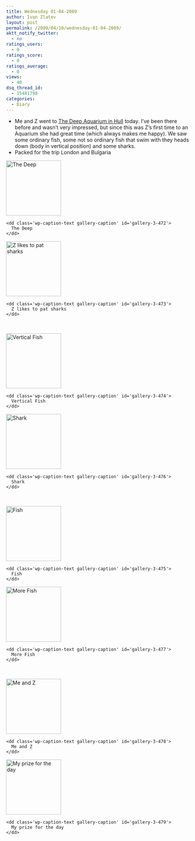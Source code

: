 ```yaml
---
title: Wednesday 01-04-2009
author: Ivan Zlatev
layout: post
permalink: /2009/04/10/wednesday-01-04-2009/
aktt_notify_twitter:
  - no
ratings_users:
  - 0
ratings_score:
  - 0
ratings_average:
  - 0
views:
  - 40
dsq_thread_id:
  - 15481798
categories:
  - Diary
---
```

  * Me and Z went to [The Deep Aquarium in Hull][1] today. I&#8217;ve been there before and wasn&#8217;t very impressed, but since this was Z&#8217;s first time to an Aquarium she had great time (which always makes me happy). We saw some ordinary fish, some not so ordinary fish that swim with they heads down (body in vertical position) and some sharks.
  * Packed for the trip London and Bulgaria

<div id='gallery-3' class='gallery galleryid-470 gallery-columns-2 gallery-size-thumbnail'>
  <dl class='gallery-item'>
    <dt class='gallery-icon landscape'>
      <a href='{{ site.url }}/wp-content/uploads/2009/04/image_357.jpg'><img width="150" height="150" src="{{ site.url }}/wp-content/uploads/2009/04/image_357-150x150.jpg" class="attachment-thumbnail" alt="The Deep" aria-describedby="gallery-3-472" /></a>
    </dt>
    
    <dd class='wp-caption-text gallery-caption' id='gallery-3-472'>
      The Deep
    </dd>
  </dl>
  
  <dl class='gallery-item'>
    <dt class='gallery-icon landscape'>
      <a href='{{ site.url }}/wp-content/uploads/2009/04/image_374.jpg'><img width="150" height="150" src="{{ site.url }}/wp-content/uploads/2009/04/image_374-150x150.jpg" class="attachment-thumbnail" alt="Z likes to pat sharks" aria-describedby="gallery-3-473" /></a>
    </dt>
    
    <dd class='wp-caption-text gallery-caption' id='gallery-3-473'>
      Z likes to pat sharks
    </dd>
  </dl>
  
  <br style="clear: both" />
  
  <dl class='gallery-item'>
    <dt class='gallery-icon portrait'>
      <a href='{{ site.url }}/wp-content/uploads/2009/04/image_391.jpg'><img width="150" height="150" src="{{ site.url }}/wp-content/uploads/2009/04/image_391-150x150.jpg" class="attachment-thumbnail" alt="Vertical Fish" aria-describedby="gallery-3-474" /></a>
    </dt>
    
    <dd class='wp-caption-text gallery-caption' id='gallery-3-474'>
      Vertical Fish
    </dd>
  </dl>
  
  <dl class='gallery-item'>
    <dt class='gallery-icon landscape'>
      <a href='{{ site.url }}/wp-content/uploads/2009/04/image_421.jpg'><img width="150" height="150" src="{{ site.url }}/wp-content/uploads/2009/04/image_421-150x150.jpg" class="attachment-thumbnail" alt="Shark" aria-describedby="gallery-3-476" /></a>
    </dt>
    
    <dd class='wp-caption-text gallery-caption' id='gallery-3-476'>
      Shark
    </dd>
  </dl>
  
  <br style="clear: both" />
  
  <dl class='gallery-item'>
    <dt class='gallery-icon landscape'>
      <a href='{{ site.url }}/wp-content/uploads/2009/04/image_403.jpg'><img width="150" height="150" src="{{ site.url }}/wp-content/uploads/2009/04/image_403-150x150.jpg" class="attachment-thumbnail" alt="Fish" aria-describedby="gallery-3-475" /></a>
    </dt>
    
    <dd class='wp-caption-text gallery-caption' id='gallery-3-475'>
      Fish
    </dd>
  </dl>
  
  <dl class='gallery-item'>
    <dt class='gallery-icon landscape'>
      <a href='{{ site.url }}/wp-content/uploads/2009/04/image_439.jpg'><img width="150" height="150" src="{{ site.url }}/wp-content/uploads/2009/04/image_439-150x150.jpg" class="attachment-thumbnail" alt="More Fish" aria-describedby="gallery-3-477" /></a>
    </dt>
    
    <dd class='wp-caption-text gallery-caption' id='gallery-3-477'>
      More Fish
    </dd>
  </dl>
  
  <br style="clear: both" />
  
  <dl class='gallery-item'>
    <dt class='gallery-icon portrait'>
      <a href='{{ site.url }}/wp-content/uploads/2009/04/image_455.jpg'><img width="150" height="150" src="{{ site.url }}/wp-content/uploads/2009/04/image_455-150x150.jpg" class="attachment-thumbnail" alt="Me and Z" aria-describedby="gallery-3-478" /></a>
    </dt>
    
    <dd class='wp-caption-text gallery-caption' id='gallery-3-478'>
      Me and Z
    </dd>
  </dl>
  
  <dl class='gallery-item'>
    <dt class='gallery-icon portrait'>
      <a href='{{ site.url }}/wp-content/uploads/2009/04/image_456.jpg'><img width="150" height="150" src="{{ site.url }}/wp-content/uploads/2009/04/image_456-150x150.jpg" class="attachment-thumbnail" alt="My prize for the day" aria-describedby="gallery-3-479" /></a>
    </dt>
    
    <dd class='wp-caption-text gallery-caption' id='gallery-3-479'>
      My prize for the day
    </dd>
  </dl>
  
  <br style="clear: both" />
</div>

 [1]: http://thedeep.co.uk/